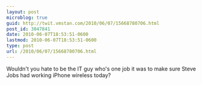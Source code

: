 ```yaml
---
layout: post
microblog: true
guid: http://twit.vmstan.com/2010/06/07/15668780706.html
post_id: 3047841
date: 2010-06-07T18:53:51-0600
lastmod: 2010-06-07T18:53:51-0600
type: post
url: /2010/06/07/15668780706.html
---
```

Wouldn't you hate to be the IT guy who's one job it was to make sure Steve Jobs had working iPhone wireless today?
